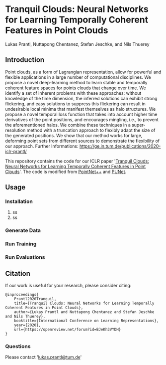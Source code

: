 # Tranquil Clouds: Neural Networks for Learning Temporally Coherent Features in Point Clouds
Lukas Prantl, Nuttapong Chentanez, Stefan Jeschke, and Nils Thuerey

## Introduction
Point clouds, as a form of Lagrangian representation, allow for powerful and 
flexible applications in a large number of computational disciplines. We propose 
a novel deep-learning method to learn stable and temporally coherent feature 
spaces for points clouds that change over time. We identify a set of inherent 
problems with these approaches: without knowledge of the time dimension, the 
inferred solutions can exhibit strong flickering, and easy solutions to suppress 
this flickering can result in undesirable local minima that manifest themselves 
as halo structures. We propose a novel temporal loss function that takes into 
account higher time derivatives of the point positions, and encourages mingling, 
i.e., to prevent the aforementioned halos. We combine these techniques in a 
super-resolution method with a truncation approach to flexibly adapt the size of 
the generated positions. We show that our method works for large, deforming 
point sets from different sources to demonstrate the flexibility of our approach.
Further Informations: https://ge.in.tum.de/publications/2020-iclr-prantl/

This repository contains the code for our ICLR paper 
'[Tranquil Clouds: Neural Networks for Learning Temporally Coherent Features in Point Clouds](https://openreview.net/forum?id=BJeKh3VYDH)'. 
The code is modified from [PointNet++](https://github.com/charlesq34/pointnet2) 
and [PUNet](https://github.com/yulequan/PU-Net/blob/master/README.md).

## Usage

### Installation
1.  ss
2.  ss

### Generate Data

### Run Training

### Run Evaluations

## Citation

If our work is useful for your research, please consider citing:

    @inproceedings{
        Prantl2020Tranquil,
        title={Tranquil Clouds: Neural Networks for Learning Temporally Coherent Features in Point Clouds},
        author={Lukas Prantl and Nuttapong Chentanez and Stefan Jeschke and Nils Thuerey},
        booktitle={International Conference on Learning Representations},
        year={2020},
        url={https://openreview.net/forum?id=BJeKh3VYDH}
    }

### Questions

Please contact 'lukas.prantl@tum.de'
